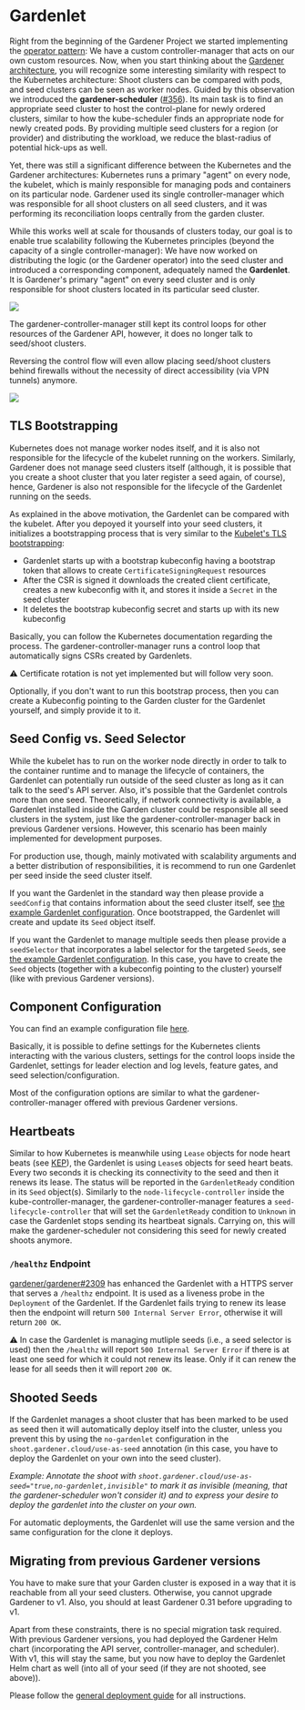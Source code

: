 # Gardenlet

Right from the beginning of the Gardener Project we started implementing the [operator pattern](https://kubernetes.io/docs/concepts/extend-kubernetes/operator/):
We have a custom controller-manager that acts on our own custom resources.
Now, when you start thinking about the [Gardener architecture](https://github.com/gardener/documentation/wiki/Architecture), you will recognize some interesting similarity with respect to the Kubernetes architecture:
Shoot clusters can be compared with pods, and seed clusters can be seen as worker nodes.
Guided by this observation we introduced the **gardener-scheduler** ([#356](https://github.com/gardener/gardener/issues/356)).
Its main task is to find an appropriate seed cluster to host the control-plane for newly ordered clusters, similar to how the kube-scheduler finds an appropriate node for newly created pods.
By providing multiple seed clusters for a region (or provider) and distributing the workload, we reduce the blast-radius of potential hick-ups as well.

Yet, there was still a significant difference between the Kubernetes and the Gardener architectures:
Kubernetes runs a primary "agent" on every node, the kubelet, which is mainly responsible for managing pods and containers on its particular node.
Gardener used its single controller-manager which was responsible for all shoot clusters on all seed clusters, and it was performing its reconciliation loops centrally from the garden cluster.

While this works well at scale for thousands of clusters today, our goal is to enable true scalability following the Kubernetes principles (beyond the capacity of a single controller-manager):
We have now worked on distributing the logic (or the Gardener operator) into the seed cluster and introduced a corresponding component, adequately named the **Gardenlet**.
It is Gardener's primary "agent" on every seed cluster and is only responsible for shoot clusters located in its particular seed cluster.

![](gardenlet-architecture-similarities.png)

The gardener-controller-manager still kept its control loops for other resources of the Gardener API, however, it does no longer talk to seed/shoot clusters.

Reversing the control flow will even allow placing seed/shoot clusters behind firewalls without the necessity of direct accessibility (via VPN tunnels) anymore.

![](gardenlet-architecture-detailed.png)

## TLS Bootstrapping

Kubernetes does not manage worker nodes itself, and it is also not responsible for the lifecycle of the kubelet running on the workers.
Similarly, Gardener does not manage seed clusters itself (although, it is possible that you create a shoot cluster that you later register a seed again, of course), hence, Gardener is also not responsible for the lifecycle of the Gardenlet running on the seeds.

As explained in the above motivation, the Gardenlet can be compared with the kubelet.
After you depoyed it yourself into your seed clusters, it initializes a bootstrapping process that is very similar to the [Kubelet's TLS bootstrapping](https://kubernetes.io/docs/reference/command-line-tools-reference/kubelet-tls-bootstrapping/):

* Gardenlet starts up with a bootstrap kubeconfig having a bootstrap token that allows to create `CertificateSigningRequest` resources
* After the CSR is signed it downloads the created client certificate, creates a new kubeconfig with it, and stores it inside a `Secret` in the seed cluster
* It deletes the bootstrap kubeconfig secret and starts up with its new kubeconfig

Basically, you can follow the Kubernetes documentation regarding the process.
The gardener-controller-manager runs a control loop that automatically signs CSRs created by Gardenlets.

:warning: Certificate rotation is not yet implemented but will follow very soon.

Optionally, if you don't want to run this bootstrap process, then you can create a Kubeconfig pointing to the Garden cluster for the Gardenlet yourself, and simply provide it to it.

## Seed Config vs. Seed Selector

While the kubelet has to run on the worker node directly in order to talk to the container runtime and to manage the lifecycle of containers, the Gardenlet can potentially run outside of the seed cluster as long as it can talk to the seed's API server.
Also, it's possible that the Gardenlet controls more than one seed.
Theoretically, if network connectivity is available, a Gardenlet installed inside the Garden cluster could be responsible all seed clusters in the system, just like the gardener-controller-manager back in previous Gardener versions.
However, this scenario has been mainly implemented for development purposes.

For production use, though, mainly motivated with scalability arguments and a better distribution of responsibilities, it is recommend to run one Gardenlet per seed inside the seed cluster itself.

If you want the Gardenlet in the standard way then please provide a `seedConfig` that contains information about the seed cluster itself, see [the example Gardenlet configuration](../../example/20-componentconfig-gardenlet.yaml#L69-L102).
Once bootstrapped, the Gardenlet will create and update its `Seed` object itself.

If you want the Gardenlet to manage multiple seeds then please provide a `seedSelector` that incorporates a label selector for the targeted `Seed`s, see [the example Gardenlet configuration](../../example/20-componentconfig-gardenlet.yaml#L68).
In this case, you have to create the `Seed` objects (together with a kubeconfig pointing to the cluster) yourself (like with previous Gardener versions).

## Component Configuration

You can find an example configuration file [here](../../example/20-componentconfig-gardenlet.yaml).

Basically, it is possible to define settings for the Kubernetes clients interacting with the various clusters, settings for the control loops inside the Gardenlet, settings for leader election and log levels, feature gates, and seed selection/configuration.

Most of the configuration options are similar to what the gardener-controller-manager offered with previous Gardener versions.

## Heartbeats

Similar to how Kubernetes is meanwhile using `Lease` objects for node heart beats (see [KEP](https://github.com/kubernetes/enhancements/blob/master/keps/sig-node/0009-node-heartbeat.md)), the Gardenlet is using `Lease`s objects for seed heart beats.
Every two seconds it is checking its connectivity to the seed and then it renews its lease.
The status will be reported in the `GardenletReady` condition in its `Seed` object(s).
Similarly to the `node-lifecycle-controller` inside the kube-controller-manager, the gardener-controller-manager features a `seed-lifecycle-controller` that will set the `GardenletReady` condition to `Unknown` in case the Gardenlet stops sending its heartbeat signals.
Carrying on, this will make the gardener-scheduler not considering this seed for newly created shoots anymore.

### `/healthz` Endpoint

[gardener/gardener#2309](https://github.com/gardener/gardener/pull/2309) has enhanced the Gardenlet with a HTTPS server that serves a `/healthz` endpoint.
It is used as a liveness probe in the `Deployment` of the Gardenlet.
If the Gardenlet fails trying to renew its lease then the endpoint will return `500 Internal Server Error`, otherwise it will return `200 OK`.

⚠️ In case the Gardenlet is managing mutliple seeds (i.e., a seed selector is used) then the `/healthz` will report `500 Internal Server Error` if there is at least one seed for which it could not renew its lease.
Only if it can renew the lease for all seeds then it will report `200 OK`.

## Shooted Seeds

If the Gardenlet manages a shoot cluster that has been marked to be used as seed then it will automatically deploy itself into the cluster, unless you prevent this by using the `no-gardenlet` configuration in the `shoot.gardener.cloud/use-as-seed` annotation (in this case, you have to deploy the Gardenlet on your own into the seed cluster).

*Example: Annotate the shoot with `shoot.gardener.cloud/use-as-seed="true,no-gardenlet,invisible"` to mark it as invisible (meaning, that the gardener-scheduler won't consider it) and to express your desire to deploy the gardenlet into the cluster on your own.*

For automatic deployments, the Gardenlet will use the same version and the same configuration for the clone it deploys.

## Migrating from previous Gardener versions

You have to make sure that your Garden cluster is exposed in a way that it is reachable from all your seed clusters.
Otherwise, you cannot upgrade Gardener to v1.
Also, you should at least Gardener 0.31 before upgrading to v1.

Apart from these constraints, there is no special migration task required.
With previous Gardener versions, you had deployed the Gardener Helm chart (incorporating the API server, controller-manager, and scheduler).
With v1, this will stay the same, but you now have to deploy the Gardenlet Helm chart as well (into all of your seed (if they are not shooted, see above)).

Please follow the [general deployment guide](../deployment/kubernetes.md) for all instructions.
